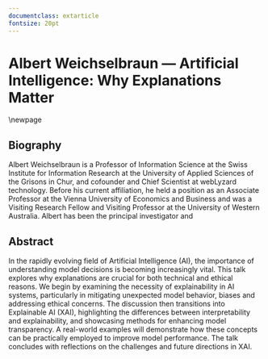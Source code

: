 ```yaml
---
documentclass: extarticle
fontsize: 20pt
---
```


# Albert Weichselbraun — Artificial Intelligence: Why Explanations Matter

\newpage

## Biography

Albert Weichselbraun is a Professor of Information Science at the
Swiss Institute for Information Research at the University of Applied
Sciences of the Grisons in Chur, and cofounder and Chief Scientist at
webLyzard technology.
Before his current affiliation, he held a position as an Associate
Professor at the Vienna University of Economics and Business and was a
Visiting Research Fellow and Visiting Professor at the University of
Western Australia. Albert has been the principal investigator and

## Abstract

In the rapidly evolving field of Artificial Intelligence (AI), the
importance of understanding model decisions is becoming increasingly
vital. This talk explores why explanations are crucial for both
technical and ethical reasons. We begin by examining the necessity of
explainability in AI systems, particularly in mitigating unexpected
model behavior, biases and addressing ethical concerns. The discussion
then transitions into Explainable AI (XAI), highlighting the
differences between interpretability and explainability, and
showcasing methods for enhancing model transparency. A real-world
examples will demonstrate how these concepts can be practically
employed to improve model performance. The talk concludes with
reflections on the challenges and future directions in XAI.
